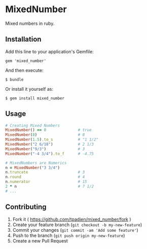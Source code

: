 # MixedNumber

Mixed numbers in ruby.

## Installation

Add this line to your application's Gemfile:

    gem 'mixed_number'

And then execute:

    $ bundle

Or install it yourself as:

    $ gem install mixed_number

## Usage

```ruby
# Creating Mixed Numbers
MixedNumber() == 0		   		# true
MixedNumber(8)					# 8
MixedNumber(1.5).to_s      		# "1 1/2"
MixedNumber("2 6/18") 			# 2 1/3
MixedNumber("9/3")		 		# 3
MixedNumber("-4 3/4").to_f  	# -4.75

# MixedNumbers are Numerics
n = MixedNumber("3 3/4")
n.truncate						# 3
n.round							# 4
n.numerator						# 15
2 * n							# 7 1/2
# ...
```

## Contributing

1. Fork it ( https://github.com/tpadjen/mixed_number/fork )
2. Create your feature branch (`git checkout -b my-new-feature`)
3. Commit your changes (`git commit -am 'Add some feature'`)
4. Push to the branch (`git push origin my-new-feature`)
5. Create a new Pull Request
